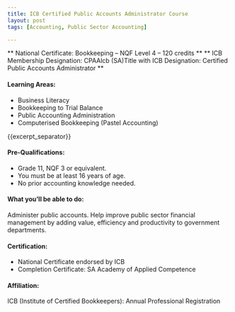 ```yaml
---
title: ICB Certified Public Accounts Administrator Course
layout: post
tags: [Accounting, Public Sector Accounting]

---
```

** National Certificate: Bookkeeping – NQF Level 4 – 120 credits ** 
** ICB Membership Designation: CPAAlcb (SA)Title with ICB Designation: Certified Public Accounts Administrator **

#### Learning Areas:

- Business Literacy
- Bookkeeping to Trial Balance
- Public Accounting Administration
- Computerised Bookkeeping (Pastel Accounting)

{{excerpt_separator}}

#### Pre-Qualifications:

- Grade 11, NQF 3 or equivalent.
- You must be at least 16 years of age.
- No prior accounting knowledge needed.

#### What you’ll be able to do:

Administer public accounts. Help improve public sector financial management by adding value, efficiency and productivity to government departments.

#### Certification:

- National Certificate endorsed by ICB
- Completion Certificate: SA Academy of Applied Competence

#### Affiliation:

ICB (Institute of Certified Bookkeepers): Annual Professional Registration